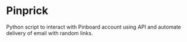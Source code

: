 # Pinprick
Python script to interact with Pinboard account using API and automate delivery of email
with random links.
